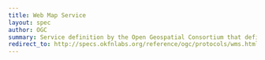 ```yaml
---
title: Web Map Service
layout: spec
author: OGC
summary: Service definition by the Open Geospatial Consortium that defines exchange of bitmaps for map visualisation
redirect_to: http://specs.okfnlabs.org/reference/ogc/protocols/wms.html
---
```


